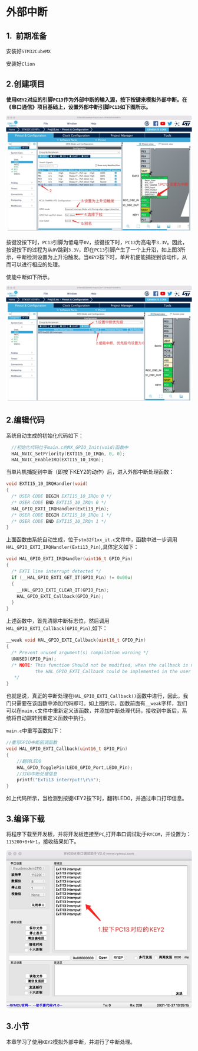# 外部中断

## 1.  前期准备

安装好`STM32CubeMX`

安装好`Clion`

## 2.创建项目

**使用`KEY2`对应的引脚`PC13`作为外部中断的输入源，按下按键来模拟外部中断。在《串口通信》项目基础上，设置外部中断引脚`PC13`如下图所示。**

![](PIC/setExti.jpg)

按键没按下时，`PC13`引脚为低电平`0V`，按键按下时，`PC13`为高电平`3.3V`。因此，按键按下的过程为从`0V`跳到`3.3V`，即在`PC13`引脚产生了一个上升沿，如上图3所示，中断检测设置为上升沿触发。当`KEY2`按下时，单片机便能捕捉到该动作，从而可以进行相应的处理。

使能中断如下所示。

![](PIC/NVIC.jpg)

## 2.编辑代码

系统自动生成的初始化代码如下：

```c
  //初始化代码位于main.c的MX_GPIO_Init(void)函数中
  HAL_NVIC_SetPriority(EXTI15_10_IRQn, 0, 0);
  HAL_NVIC_EnableIRQ(EXTI15_10_IRQn);
```

当单片机捕捉到中断（即按下KEY2的动作）后，进入外部中断处理函数：

```c
void EXTI15_10_IRQHandler(void)
{
  /* USER CODE BEGIN EXTI15_10_IRQn 0 */
  /* USER CODE END EXTI15_10_IRQn 0 */
  HAL_GPIO_EXTI_IRQHandler(Exti13_Pin);
  /* USER CODE BEGIN EXTI15_10_IRQn 1 */
  /* USER CODE END EXTI15_10_IRQn 1 */
}
```

上面函数由系统自动生成，位于`stm32f1xx_it.c`文件中，函数中进一步调用`HAL_GPIO_EXTI_IRQHandler(Exti13_Pin)`,具体定义如下：

```c
void HAL_GPIO_EXTI_IRQHandler(uint16_t GPIO_Pin)
{
  /* EXTI line interrupt detected */
  if (__HAL_GPIO_EXTI_GET_IT(GPIO_Pin) != 0x00u)
  {
    __HAL_GPIO_EXTI_CLEAR_IT(GPIO_Pin);
    HAL_GPIO_EXTI_Callback(GPIO_Pin);
  }
}
```

上述函数中，首先清除中断标志位，然后调用`HAL_GPIO_EXTI_Callback(GPIO_Pin)`,如下：

```c
__weak void HAL_GPIO_EXTI_Callback(uint16_t GPIO_Pin)
{
  /* Prevent unused argument(s) compilation warning */
  UNUSED(GPIO_Pin);
  /* NOTE: This function Should not be modified, when the callback is needed,
           the HAL_GPIO_EXTI_Callback could be implemented in the user file
   */
}
```

也就是说，真正的中断处理在`HAL_GPIO_EXTI_Callback()`函数中进行，因此，我门只需要在该函数中添加代码即可。如上图所示，函数前面有`__weak`字样，我们可以在`main.c`文件中重新定义该函数，并添加中断处理代码，接收到中断后，系统将自动跳转到重定义函数中执行。

`main.c`中重写函数如下：

```c
//重写GPIO中断回调函数
void HAL_GPIO_EXTI_Callback(uint16_t GPIO_Pin)
{
    //翻转LED0
    HAL_GPIO_TogglePin(LED0_GPIO_Port,LED0_Pin);
    //打印中断处理信息
    printf("ExTi13 interrput!\r\n");
}
```

如上代码所示，当检测到按键KEY2按下时，翻转LED0，并通过串口打印信息。

## 3.编译下载

将程序下载至开发板，并将开发板连接至`PC`,打开串口调试助手`RYCOM`，并设置为：`115200+8+N+1`，接收结果如下。

![](PIC/show.jpg)

## 3.小节

本章学习了使用`KEY2`模拟外部中断，并进行了中断处理。
